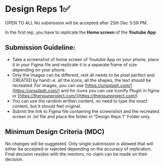 # Design Reps 1✅

OPEN TO ALL
No submission will be accepted after 25th Dec 5:59 PM.

In the first rep, you have to replicate the **Home screen** of the **Youtube App**

## Submission Guideline:

- Take a screenshot of home screen of Youtube App on your phone, place it in your Figma file and replicate it in a separate frame of size depending on your phone.
- Only the images can be different, rest all needs to be pixel perfect and CREATED by hand i.e. all the icons, all the shapes, the text should be recreated. For images, you can use [https://unsplash.com/](https://unsplash.com/) and for icons you can use Iconify Plugin in figma or [https://thenounproject.com/](https://thenounproject.com/)
- You can use the random written content, no need to type the exact content, but it should feel original.
- Submit the link to Figma file containing the screenshot and the recreated screen in .txt file and place the folder in "Design Reps 1" Folder only.

## Minimum Design Criteria (MDC)

No changes will be suggested. Only single submission is allowed that will either be accepted or rejected depending on the accuracy of replication. Final decision resides with the mentors, no claim can be made on their decision.
